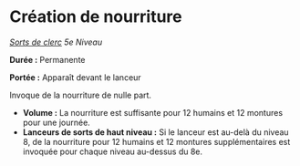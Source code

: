 # Création de nourriture


*[Sorts de clerc](../Sorts_de_clerc.md) 5e Niveau*

**Durée :** Permanente

**Portée :** Apparaît devant le lanceur

Invoque de la nourriture de nulle part.

  - **Volume :** La nourriture est suffisante pour 12 humains et 12
    montures pour une journée.
  - **Lanceurs de sorts de haut niveau :** Si le lanceur est au-delà du
    niveau 8, de la nourriture pour 12 humains et 12 montures
    supplémentaires est invoquée pour chaque niveau au-dessus du 8e.
